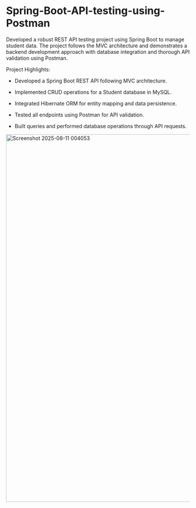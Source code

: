 # Spring-Boot-API-testing-using-Postman
Developed a robust REST API testing project using Spring Boot to manage student data. The project follows the MVC architecture and demonstrates a backend development approach with database integration and thorough API validation using Postman.


Project Highlights:

- Developed a Spring Boot REST API following MVC architecture.

- Implemented CRUD operations for a Student database in MySQL.

- Integrated Hibernate ORM for entity mapping and data persistence.

- Tested all endpoints using Postman for API validation.

- Built queries and performed database operations through API requests.

<img width="1433" height="1005" alt="Screenshot 2025-08-11 004053" src="https://github.com/user-attachments/assets/780ecf9d-ac00-4365-a14e-732ddb5d4cf9" />
